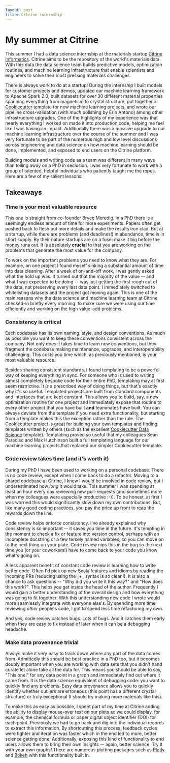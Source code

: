 ```yaml
---
layout: post
title: Citrine internship
---
```

    
# My summer at Citrine
This summer I had a data science internship at the materials startup [Citrine Informatics](http://www.citrine.io/).
Citrine aims to be the repository of the world's materials data. With this data the data science team builds
predictive models, optimization routines, and machine learning infrastructure that enable scientists and engineers to
solve their most pressing materials challenges.

There is always work to do at a startup! During the internship I built models for customer projects and demos, updated
our machine learning framework to Apache Spark 2.0, built datasets for over 30 different material properties spanning
everything from magnetism to crystal structure, put together
a [Cookiecutter](https://cookiecutter.readthedocs.io/en/latest/readme.html) template for new machine learning projects,
and wrote our pipeline cross-validation (with _much_ polishing by Erin Antono) among other infrastructure upgrades. One
of the highlights of my experience was that nearly everything I worked on made it into production code, helping me
feel like I was having an impact. Additionally there was a massive upgrade to our machine learning infrastructure over
the course of the summer and I was very fortunate to be part of the numerous high and low level discussions across
engineering and data science on how machine learning should be done, implemented, and exposed to end users on the
Citrine platform.


Building models and writing code as a team was different in many ways than toiling away on a PhD in seclusion. I was
very fortunate to work with a group of talented, helpful individuals who patiently taught me the ropes. Here are a few
of my salient lessons:

## Takeaways

### Time is your most valuable resource
This one is straight from co-founder Bryce Meredig. In a PhD there is a seemingly endless amount of time for more
experiments. Papers often get pushed back to flesh out more details and make the results iron clad. But at a startup,
while there are problems (and deadlines!) in abundance, time is in short supply. By their nature startups are on a fuse:
make it big before the money runs out. It is absolutely **crucial** to that you are working on the problems that
generate the most value for the company.

To work on the important problems you need to know what they are. For example, on one project I found myself sinking a
substantial amount of time into data cleaning. After a week of on-and-off work, I was gently asked what the hold up was.
It turned out that the majority of the value -- and what I was expected to be doing -- was just getting the first rough
cut of the data, not preserving every last data point. I immediately switched to whitelisting datasets and the project
got moving again. This is one of the main reasons why the data science and machine learning team at Citrine checked-in
briefly every morning: to make sure we were using our time efficiently and working on the high value-add problems.

### Consistency is critical
Each codebase has its own naming, style, and design conventions. As much as possible you want to keep these conventions
consistent across the company. Not only does it takes time to learn new conventions, but they fragment the codebase
making maintenance, upgrades, and interoperability challenging. This costs you time which, as previously mentioned,
is your most valuable resource.

Besides sharing consistent standards, I found templating to be a powerful way of keeping everything in sync. For someone
who is used to writing almost completely bespoke code for their entire PhD, templating may at first seem restrictive. It
_is_ a prescribed way of doing things, but that's exactly why it's so useful. Templated projects are built from standard
components and interfaces that are kept constant. This allows you to build, say, a new optimization routine for one
project and immediately expose that routine to every other project that you have built **and** teammates have built. You
can always deviate from the template if you need extra functionality, but starting from a template makes this the
exception rather than the rule. The [Cookiecutter](https://cookiecutter.readthedocs.io/en/latest/readme.html) project is
great for building your own templates and finding templates written by others (such as the
excellent [Cookiecutter Data Science](https://drivendata.github.io/cookiecutter-data-science/) template). Templating
proved so useful that my colleagues Sean Paradiso and Max Hutchinson built a full templating language for our machine
learning projects that replaced our simpler Cookiecutter template.

### Code review takes time (and it's worth it)
During my PhD I have been used to working on a personal codebase. There is no code review, except when I come back to do
a refactor. Moving to a shared codebase at Citrine, I knew I would be involved in code review, but I underestimated how
_long_ it would take. This summer I was spending at least an hour every day reviewing new pull-requests (and sometimes more
when my colleagues were especially productive :-)). To be honest, at first I was worried this would significantly slow
down my own contributions. But, like many good coding practices, you pay the price up front to reap the
rewards down the line.

Code review helps enforce consistency. I've already explained why consistency is so important -- it saves you time in
the future. It's tempting in the moment to check a fix or feature into version control, perhaps with an incomplete
docstring or a few tersely named variables, so you can move on to the next thing on your plate. Code review nips this in
the bug so the next time you (or your coworkers!) have to come back to your code you know what's going on.

A less apparent benefit of constant code review is learning how to write better code. Often I'd pick up new Scala
features and idioms by reading the incoming PRs (reducing using the \_+\_ syntax is so clean!). It is also a chance to
ask questions -- "Why did you write it this way?" and "How does this work?". This helps you get inside the head of the
author. Frequently I would gain a better understanding of the overall design and how everything was going to fit
together. With this understanding new code I wrote would more seamlessly integrate with everyone else's. By spending
more time reviewing _other_ people's code, I got to spend less time refactoring my own.

And yes, code review catches bugs. Lots of bugs. And it catches them early when they are easy to fix instead of later
when it can be a debugging headache.

### Make data provenance trivial 
Always make it very easy to track down where any part of the data comes from. Admittedly this should be best practice in
a PhD too, but it becomes doubly important when you are working with data sets that you didn't hand curate let alone
take all the data for. This means you should be able to say, "This one!" for any data point in a graph and immediately
find out where it came from. It is the data science equivalent of debugging code: you want to quickly find any problems.
Easy data provenance allows you to quickly identify whether outliers are erroneous (this point has a different crystal
structure) or truly exceptional (I should try making more materials like this).

To make this as easy as possible, I spent part of my time at Citrine adding the ability to display mouse-over text on
our plots so we could display, for example, the chemical formula or paper digital object identifier (DOI) for each
point. Previously we had to go back and dig into the individual records to extract this information. By shortcutting
this process, feedback cycles were tighter and iteration was faster which in the end led to more, better science getting
done. Additionally, exposing this kind of functionality to end users allows them to bring their own insights -- again,
better science. Try it with your own graphs! There are numerous plotting packages such as [Plotly](https://plot.ly/)
and [Bokeh](http://bokeh.pydata.org/en/latest/) with this functionality built in.
